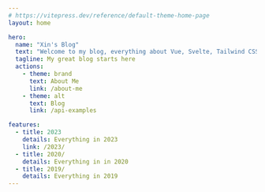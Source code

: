 ```yaml
---
# https://vitepress.dev/reference/default-theme-home-page
layout: home

hero:
  name: "Xin's Blog"
  text: "Welcome to my blog, everything about Vue, Svelte, Tailwind CSS"
  tagline: My great blog starts here
  actions:
    - theme: brand
      text: About Me
      link: /about-me
    - theme: alt
      text: Blog
      link: /api-examples

features:
  - title: 2023
    details: Everything in 2023
    link: /2023/
  - title: 2020/
    details: Everything in in 2020
  - title: 2019/
    details: Everything in 2019
---
```


